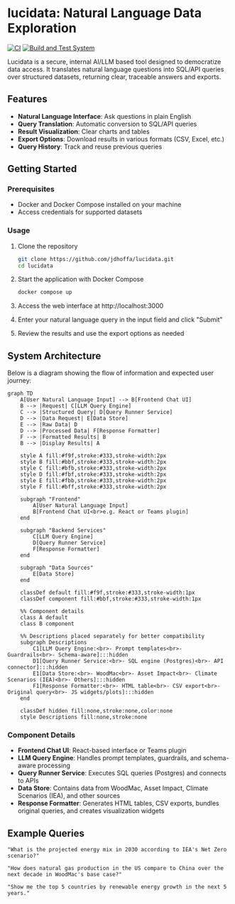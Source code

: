 # lucidata: Natural Language Data Exploration
[![CI](https://github.com/jdhoffa/lucidata/actions/workflows/ci.yml/badge.svg)](https://github.com/jdhoffa/lucidata/actions/workflows/ci.yml)
[![Build and Test System](https://github.com/jdhoffa/lucidata/actions/workflows/build.yml/badge.svg)](https://github.com/jdhoffa/lucidata/actions/workflows/build.yml)

Lucidata is a secure, internal AI/LLM based tool designed to democratize data access. It translates natural language questions into SQL/API queries over structured datasets, returning clear, traceable answers and exports.

## Features

- **Natural Language Interface**: Ask questions in plain English
- **Query Translation**: Automatic conversion to SQL/API queries
- **Result Visualization**: Clear charts and tables 
- **Export Options**: Download results in various formats (CSV, Excel, etc.)
- **Query History**: Track and reuse previous queries

## Getting Started

### Prerequisites

- Docker and Docker Compose installed on your machine
- Access credentials for supported datasets

### Usage

1. Clone the repository
   ```bash
   git clone https://github.com/jdhoffa/lucidata.git
   cd lucidata
   ```

2. Start the application with Docker Compose
   ```bash
   docker compose up
   ```

3. Access the web interface at http://localhost:3000

4. Enter your natural language query in the input field and click "Submit"

5. Review the results and use the export options as needed

## System Architecture

Below is a diagram showing the flow of information and expected user journey:

```mermaid
graph TD
    A[User Natural Language Input] --> B[Frontend Chat UI]
    B --> |Request| C[LLM Query Engine]
    C --> |Structured Query| D[Query Runner Service]
    D --> |Data Request| E[Data Store]
    E --> |Raw Data| D
    D --> |Processed Data| F[Response Formatter]
    F --> |Formatted Results| B
    B --> |Display Results| A

    style A fill:#f9f,stroke:#333,stroke-width:2px
    style B fill:#bbf,stroke:#333,stroke-width:2px
    style C fill:#bfb,stroke:#333,stroke-width:2px
    style D fill:#fbf,stroke:#333,stroke-width:2px
    style E fill:#fbb,stroke:#333,stroke-width:2px
    style F fill:#bff,stroke:#333,stroke-width:2px

    subgraph "Frontend"
        A[User Natural Language Input]
        B[Frontend Chat UI<br>e.g. React or Teams plugin]
    end

    subgraph "Backend Services"
        C[LLM Query Engine]
        D[Query Runner Service]
        F[Response Formatter]
    end

    subgraph "Data Sources"
        E[Data Store]
    end

    classDef default fill:#f9f,stroke:#333,stroke-width:1px
    classDef component fill:#bbf,stroke:#333,stroke-width:1px
    
    %% Component details
    class A default
    class B component
    
    %% Descriptions placed separately for better compatibility
    subgraph Descriptions
        C1[LLM Query Engine:<br>- Prompt templates<br>- Guardrails<br>- Schema-aware]:::hidden
        D1[Query Runner Service:<br>- SQL engine (Postgres)<br>- API connector]:::hidden
        E1[Data Store:<br>- WoodMac<br>- Asset Impact<br>- Climate Scenarios (IEA)<br>- Others]:::hidden
        F1[Response Formatter:<br>- HTML table<br>- CSV export<br>- Original query<br>- JS widgets/plots]:::hidden
    end
    
    classDef hidden fill:none,stroke:none,color:none
    style Descriptions fill:none,stroke:none
```

### Component Details

- **Frontend Chat UI**: React-based interface or Teams plugin
- **LLM Query Engine**: Handles prompt templates, guardrails, and schema-aware processing
- **Query Runner Service**: Executes SQL queries (Postgres) and connects to APIs
- **Data Store**: Contains data from WoodMac, Asset Impact, Climate Scenarios (IEA), and other sources
- **Response Formatter**: Generates HTML tables, CSV exports, bundles original queries, and creates visualization widgets

## Example Queries

```
"What is the projected energy mix in 2030 according to IEA's Net Zero scenario?"

"How does natural gas production in the US compare to China over the next decade in WoodMac's base case?"

"Show me the top 5 countries by renewable energy growth in the next 5 years."
```

